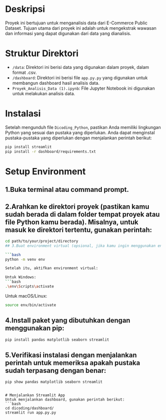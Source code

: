 # Deskripsi
Proyek ini bertujuan untuk menganalisis data dari E-Commerce Public Dataset. Tujuan utama dari proyek ini adalah untuk mengekstrak wawasan dan informasi yang dapat digunakan dari data yang dianalisis.

# Struktur Direktori
- `/data`: Direktori ini berisi data yang digunakan dalam proyek, dalam format .csv.
- `/dashboard`: Direktori ini berisi file `app.py.py` yang digunakan untuk membangun dashboard hasil analisis data.
- `Proyek_Analisis_Data (1).ipynb`: File Jupyter Notebook ini digunakan untuk melakukan analisis data.

# Instalasi
Setelah mengunduh file `Dicoding_Python`, pastikan Anda memiliki lingkungan Python yang sesuai dan pustaka yang diperlukan. Anda dapat menginstal pustaka-pustaka yang diperlukan dengan menjalankan perintah berikut:

```bash
pip install streamlit
pip install -r dashboard/requirements.txt
```

# Setup Environment
## 1.Buka terminal atau command prompt.

## 2.Arahkan ke direktori proyek (pastikan kamu sudah berada di dalam folder tempat proyek atau file Python kamu berada). Misalnya, untuk masuk ke direktori tertentu, gunakan perintah:

```bash
cd path/to/your/project/directory
## 3.Buat environment virtual (opsional, jika kamu ingin menggunakan environment terisolasi):

```bash
python -m venv env

Setelah itu, aktifkan environment virtual:

Untuk Windows:
```bash
.\env\Scripts\activate
```
Untuk macOS/Linux:
```bash
source env/bin/activate
```
## 4.Install paket yang dibutuhkan dengan menggunakan pip:
```bash
pip install pandas matplotlib seaborn streamlit
```
## 5.Verifikasi instalasi dengan menjalankan perintah untuk memeriksa apakah pustaka sudah terpasang dengan benar:
```bash
pip show pandas matplotlib seaborn streamlit
```
```

# Menjalankan Streamlit App
Untuk menjalankan dashboard, gunakan perintah berikut:
```bash
cd dicoding/dashboard/
streamlit run app.py.py
```
